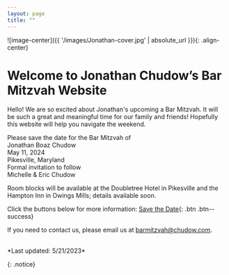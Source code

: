```yaml
---
layout: page
title: ""
---
```

![image-center]({{ '/images/Jonathan-cover.jpg' | absolute_url }}){: .align-center}

# Welcome to Jonathan Chudow’s Bar Mitzvah Website

Hello!  We are so excited about Jonathan's upcoming a Bar Mitzvah.  It will be such a great and meaningful time for our family and friends!  Hopefully this website will help you navigate the weekend.  

Please save the date for the Bar Mitzvah of <br />
Jonathan Boaz Chudow <br />
May 11, 2024 <br />
Pikesville, Maryland <br />
Formal invitation to follow <br />
Michelle & Eric Chudow <br />

Room blocks will be available at the Doubletree Hotel in Pikesville and the Hampton Inn in Owings Mills; details available soon.


Click the buttons below for more information:
[Save the Date](Save-the-Date){: .btn .btn--success}

If you need to contact us, please email us at [barmitzvah@chudow.com](mailto:barmitzvah@chudow.com?subject=Jonathan%20Bar%20Mitzvah).

<br />
*Last updated: 5/21/2023*

{: .notice}
